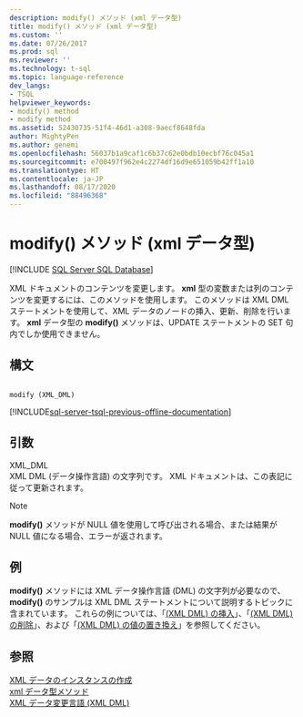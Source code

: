 ```yaml
---
description: modify() メソッド (xml データ型)
title: modify() メソッド (xml データ型)
ms.custom: ''
ms.date: 07/26/2017
ms.prod: sql
ms.reviewer: ''
ms.technology: t-sql
ms.topic: language-reference
dev_langs:
- TSQL
helpviewer_keywords:
- modify() method
- modify method
ms.assetid: 52430735-51f4-46d1-a308-9aecf8648fda
author: MightyPen
ms.author: genemi
ms.openlocfilehash: 56037b1a9caf1c6b37c62e0bdb10ecbf76c045a1
ms.sourcegitcommit: e700497f962e4c2274df16d9e651059b42ff1a10
ms.translationtype: HT
ms.contentlocale: ja-JP
ms.lasthandoff: 08/17/2020
ms.locfileid: "88496368"
---
```

# <a name="modify-method-xml-data-type"></a>modify() メソッド (xml データ型)
[!INCLUDE [SQL Server SQL Database](../../includes/applies-to-version/sql-asdb.md)]

  XML ドキュメントのコンテンツを変更します。 **xml** 型の変数または列のコンテンツを変更するには、このメソッドを使用します。 このメソッドは XML DML ステートメントを使用して、XML データのノードの挿入、更新、削除を行います。 **xml** データ型の **modify()** メソッドは、UPDATE ステートメントの SET 句内でしか使用できません。  
  
## <a name="syntax"></a>構文  
  
```  
  
modify (XML_DML)  
```  
  
[!INCLUDE[sql-server-tsql-previous-offline-documentation](../../includes/sql-server-tsql-previous-offline-documentation.md)]

## <a name="arguments"></a>引数
 XML_DML  
 XML DML (データ操作言語) の文字列です。 XML ドキュメントは、この表記に従って更新されます。  
  
> [!NOTE]  
>  **modify()** メソッドが NULL 値を使用して呼び出される場合、または結果が NULL 値になる場合、エラーが返されます。  
  
## <a name="examples"></a>例  
 **modify()** メソッドには XML データ操作言語 (DML) の文字列が必要なので、**modify()** のサンプルは XML DML ステートメントについて説明するトピックに含まれています。 これらの例については、「[&#40;XML DML&#41; の挿入](../../t-sql/xml/insert-xml-dml.md)」、「[&#40;XML DML&#41; の削除](../../t-sql/xml/delete-xml-dml.md)」、および「[&#40;XML DML&#41; の値の置き換え](../../t-sql/xml/replace-value-of-xml-dml.md)」を参照してください。  
  
## <a name="see-also"></a>参照  
 [XML データのインスタンスの作成](../../relational-databases/xml/create-instances-of-xml-data.md)   
 [xml データ型メソッド](../../t-sql/xml/xml-data-type-methods.md)   
 [XML データ変更言語 &#40;XML DML&#41;](../../t-sql/xml/xml-data-modification-language-xml-dml.md)  
  
  
